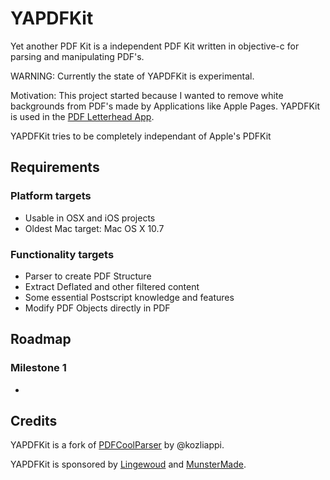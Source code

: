 # YAPDFKit

Yet another PDF Kit is a independent PDF Kit written in objective-c for
parsing and manipulating PDF's.

WARNING: Currently the state of YAPDFKit is experimental.

Motivation: This project started because I wanted to remove white
backgrounds from PDF's made by Applications like Apple Pages. YAPDFKit
is used in the [PDF Letterhead App](http://pdfletterhead.net).

YAPDFKit tries to be completely independant of Apple's PDFKit

## Requirements

### Platform targets

- Usable in OSX and iOS projects
- Oldest Mac target: Mac OS X 10.7

### Functionality targets

- Parser to create PDF Structure
- Extract Deflated and other filtered content
- Some essential Postscript knowledge and features
- Modify PDF Objects directly in PDF

## Roadmap

### Milestone 1

- 

## Credits

YAPDFKit is a fork of [PDFCoolParser](https://github.com/kozliappi/PDFCoolParser) by @kozliappi.

YAPDFKit is sponsored by [Lingewoud](http://lingewoud.com) and [MunsterMade](http://munstermade.com).

